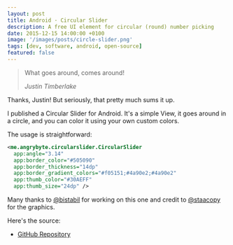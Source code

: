 ```yaml
---
layout: post
title: Android · Circular Slider
description: A free UI element for circular (round) number picking
date: 2015-12-15 14:00:00 +0100
image: '/images/posts/circle-slider.png'
tags: [dev, software, android, open-source]
featured: false
---
```


> What goes around, comes around!
>
> <cite>Justin Timberlake</cite>

Thanks, Justin! But seriously, that pretty much sums it up.

I published a Circular Slider for Android. It's a simple View, it goes around in a circle, and you can color it using your own custom colors.

The usage is straightforward:

```xml
<me.angrybyte.circularslider.CircularSlider
  app:angle="3.14"
  app:border_color="#505090"
  app:border_thickness="14dp"
  app:border_gradient_colors="#f05151;#4a90e2;#4a90e2"
  app:thumb_color="#30AEFF"
  app:thumb_size="24dp" />
```

Many thanks to [@bistabil](https://github.com/bistabil) for working on this one and credit to [@staacopy](https://dribbble.com/staacopy) for the graphics.

Here's the source:

  - [GitHub Repository](https://github.com/milosmns/circular-slider-android)
